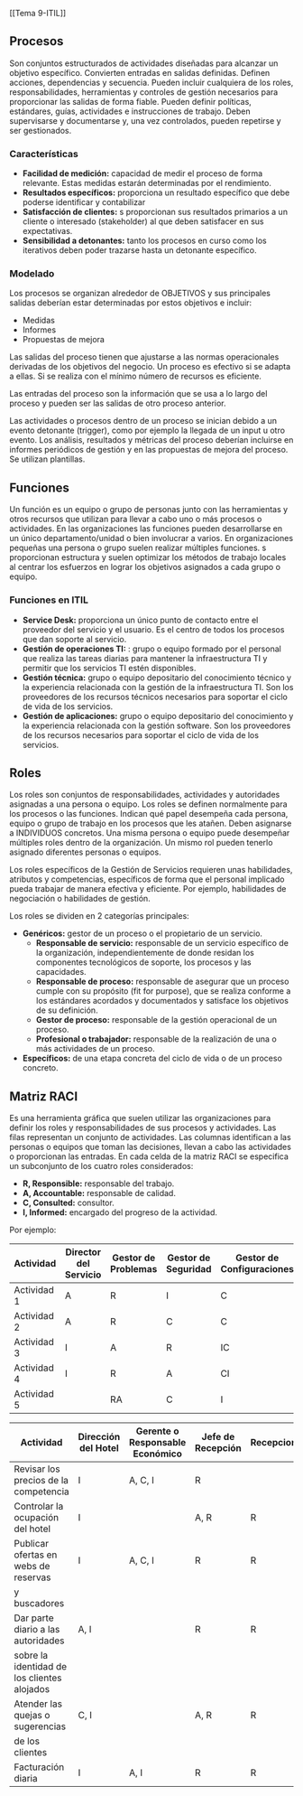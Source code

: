 [[Tema 9-ITIL]]

## Procesos
Son conjuntos estructurados de actividades diseñadas para alcanzar un objetivo específico. Convierten entradas en salidas definidas. Definen acciones, dependencias y secuencia. Pueden incluir cualquiera de los roles, responsabilidades, herramientas y controles de gestión necesarios para proporcionar las salidas de forma fiable. Pueden definir políticas, estándares, guías, actividades e instrucciones de trabajo. Deben supervisarse y documentarse y, una vez controlados, pueden repetirse y ser gestionados.

### Características
+ **Facilidad de medición:** capacidad de medir el proceso de forma relevante. Estas medidas estarán determinadas por el rendimiento.
+ **Resultados específicos:** proporciona un resultado específico que debe poderse identificar y contabilizar
+ **Satisfacción de clientes:** s proporcionan sus resultados primarios a un cliente o interesado (stakeholder) al que deben satisfacer en sus expectativas.
+ **Sensibilidad a detonantes:** tanto los procesos en curso como los iterativos deben poder trazarse hasta un detonante específico.

### Modelado
Los procesos se organizan alrededor de OBJETIVOS y sus principales salidas deberían estar determinadas por estos objetivos e incluir:
+ Medidas
+ Informes
+ Propuestas de mejora

Las salidas del proceso tienen que ajustarse a las normas operacionales derivadas de los objetivos del negocio. Un proceso es efectivo si se adapta a ellas. Si se realiza con el mínimo número de recursos es eficiente.

Las entradas del proceso son la información que se usa a lo largo del proceso y pueden ser las salidas de otro proceso anterior.

Las actividades o procesos dentro de un proceso se inician debido a un evento detonante (trigger), como por ejemplo la llegada de un input u otro evento. Los análisis, resultados y métricas del proceso deberían incluirse en informes periódicos de gestión y en las propuestas de mejora del proceso. Se utilizan plantillas.

## Funciones
Un función es un equipo o grupo de personas junto con las herramientas y otros recursos que utilizan para llevar a cabo uno o más procesos o actividades. En las organizaciones las funciones pueden desarrollarse en un único departamento/unidad o bien involucrar a varios. En organizaciones pequeñas una persona o grupo suelen realizar múltiples funciones. s proporcionan estructura y suelen optimizar los métodos de trabajo locales al centrar los esfuerzos en lograr los objetivos asignados a cada grupo o equipo.

### Funciones en ITIL
+ **Service Desk:** proporciona un único punto de contacto entre el proveedor del servicio y el usuario. Es el centro de todos los procesos que dan soporte al servicio.
+ **Gestión de operaciones TI:** : grupo o equipo formado por el personal que realiza las tareas diarias para mantener la infraestructura TI y permitir que los servicios TI estén disponibles.
+ **Gestión técnica:** grupo o equipo depositario del conocimiento técnico y la experiencia relacionada con la gestión de la infraestructura TI. Son los proveedores de los recursos técnicos necesarios para soportar el ciclo de vida de los servicios.
+ **Gestión de aplicaciones:** grupo o equipo depositario del conocimiento y la experiencia relacionada con la gestión software. Son los proveedores de los recursos necesarios para soportar el ciclo de vida de los servicios.

## Roles
Los roles son conjuntos de responsabilidades, actividades y autoridades asignadas a una persona o equipo. Los roles se definen normalmente para los procesos o las funciones. Indican qué papel desempeña cada persona, equipo o grupo de trabajo en los procesos que les atañen. Deben asignarse a INDIVIDUOS concretos. Una misma persona o equipo puede desempeñar múltiples roles dentro de la organización. Un mismo rol pueden tenerlo asignado diferentes personas o equipos.

Los roles específicos de la Gestión de Servicios requieren unas habilidades, atributos y competencias, específicos de forma que el personal implicado pueda trabajar de manera efectiva y eficiente. Por ejemplo, habilidades de negociación o habilidades de gestión.

Los roles se dividen en 2 categorías principales:
+ **Genéricos:** gestor de un proceso o el propietario de un servicio.
	+ **Responsable de servicio:** responsable de un servicio específico de la organización, independientemente de donde residan los componentes tecnológicos de soporte, los procesos y las capacidades.
	+ **Responsable de proceso:** responsable de asegurar que un proceso cumple con su propósito (fit for purpose), que se realiza conforme a los estándares acordados y documentados y satisface los objetivos de su definición.
	+ **Gestor de proceso:** responsable de la gestión operacional de un proceso.
	+ **Profesional o trabajador:** responsable de la realización de una o más actividades de un proceso.
+ **Específicos:** de una etapa concreta del ciclo de vida o de un proceso concreto.

## Matriz RACI
Es una herramienta gráfica que suelen utilizar las organizaciones para definir los roles y responsabilidades de sus procesos y actividades. Las filas representan un conjunto de actividades. Las columnas identifican a las personas o equipos que toman las decisiones, llevan a cabo las actividades o proporcionan las entradas. En cada celda de la matriz RACI se especifica un subconjunto de los cuatro roles considerados:
+ **R, Responsible:** responsable del trabajo.
+ **A, Accountable:** responsable de calidad.
+ **C, Consulted:** consultor.
+ **I, Informed:** encargado del progreso de la actividad.

Por ejemplo:

| Actividad    | Director del Servicio | Gestor de Problemas | Gestor de Seguridad | Gestor de Configuraciones |
|--------------|------------------------|----------------------|----------------------|---------------------------|
| Actividad 1  | A                      | R                    | I                    | C                         |
| Actividad 2  | A                      | R                    | C                    | C                         |
| Actividad 3  | I                      | A                    | R                    | IC                        |
| Actividad 4  | I                      | R                    | A                    | CI                        |
| Actividad 5  |                        | RA                   | C                    | I                          |


| Actividad                                  | Dirección del Hotel | Gerente o Responsable Económico | Jefe de Recepción | Recepcionistas |
|--------------------------------------------|---------------------|---------------------------------|-------------------|----------------|
| Revisar los precios de la competencia      | I                   | A, C, I                         | R                 |                |
| Controlar la ocupación del hotel            | I                   |                             | A, R                |        R        |
| Publicar ofertas en webs de reservas       | I                   | A, C, I                         | R                 | R              |
| y buscadores                                |                     |                                 |                   |                |
| Dar parte diario a las autoridades         | A, I                   |                            | R                 | R              |
| sobre la identidad de los clientes alojados|                     |                                 |                   |                |
| Atender las quejas o sugerencias            | C, I                |                            | A, R                 |     R           |
| de los clientes                             |                     |                                 |                   |                |
| Facturación diaria                          |  I                | A, I                               | R                 | R              |
